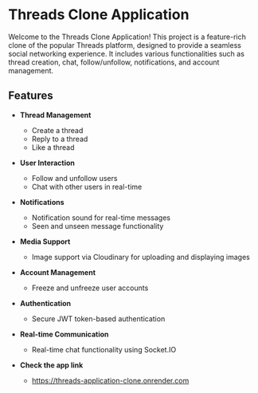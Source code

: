 # Threads Clone Application

Welcome to the Threads Clone Application! This project is a feature-rich clone of the popular Threads platform, designed to provide a seamless social networking experience. It includes various functionalities such as thread creation, chat, follow/unfollow, notifications, and account management.

## Features

- **Thread Management**
  - Create a thread
  - Reply to a thread
  - Like a thread

- **User Interaction**
  - Follow and unfollow users
  - Chat with other users in real-time

- **Notifications**
  - Notification sound for real-time messages
  - Seen and unseen message functionality

- **Media Support**
  - Image support via Cloudinary for uploading and displaying images

- **Account Management**
  - Freeze and unfreeze user accounts

- **Authentication**
  - Secure JWT token-based authentication

- **Real-time Communication**
  - Real-time chat functionality using Socket.IO

- **Check the app link**
  - https://threads-application-clone.onrender.com